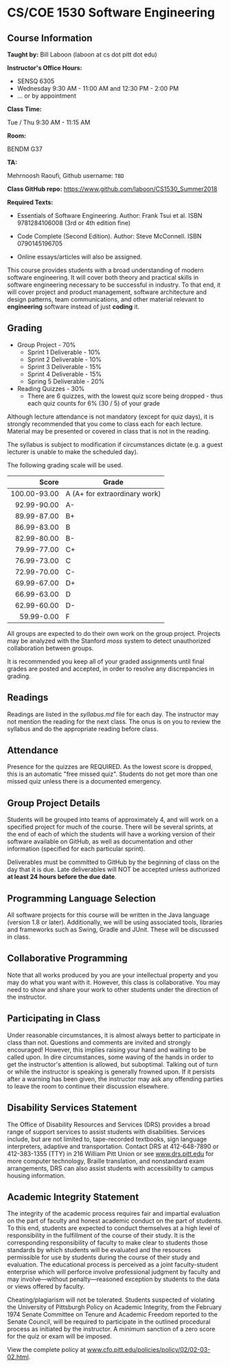 # CS/COE 1530 Software Engineering

## Course Information

**Taught by:** Bill Laboon (laboon at cs dot pitt dot edu)

**Instructor's Office Hours:**

  * SENSQ 6305
  * Wednesday 9:30 AM - 11:00 AM and 12:30 PM - 2:00 PM
  * ... or by appointment

**Class Time:**

Tue / Thu 9:30 AM - 11:15 AM

**Room:**

BENDM G37

**TA:**

Mehrnoosh Raoufi, Github username: `TBD`

**Class GitHub repo:**
https://www.github.com/laboon/CS1530_Summer2018

**Required Texts:** 

  * Essentials of Software Engineering. Author: Frank Tsui et al. ISBN 9781284106008 (3rd or 4th edition fine)

  * Code Complete (Second Edition). Author: Steve McConnell. ISBN 0790145196705

  * Online essays/articles will also be assigned.

This course provides students with a broad understanding of modern software engineering. It will cover both theory and practical skills in software engineering necessary to be successful in industry. To that end, it will cover project and product management, software architecture and design patterns, team communications, and other material relevant to __engineering__ software instead of just __coding__ it.

## Grading

  * Group Project - 70%
    * Sprint 1 Deliverable - 10%
    * Sprint 2 Deliverable - 10% 
    * Sprint 3 Deliverable - 15%
    * Sprint 4 Deliverable - 15%
    * Spring 5 Deliverable - 20%
  * Reading Quizzes - 30%
    * There are 6 quizzes, with the lowest quiz score being dropped - thus each quiz counts for 6% (30 / 5) of your grade
    
Although lecture attendance is not mandatory (except for quiz days), it is strongly recommended that you come to class each for each lecture.  Material may be presented or covered in class that is not in the reading.  

The syllabus is subject to modification if circumstances dictate (e.g. a guest lecturer is unable to make the scheduled day).

The following grading scale will be used.

Score  | Grade
-----: | ------------------------------
100.00-93.00 | A (A+ for extraordinary work)
92.99-90.00  | A-
89.99-87.00  | B+
86.99-83.00  | B
82.99-80.00  | B-
79.99-77.00  | C+
76.99-73.00  | C
72.99-70.00  | C-
69.99-67.00  | D+
66.99-63.00  | D
62.99-60.00  | D-
59.99-0.00   | F

All groups are expected to do their own work on the group project.  Projects may be analyzed with the Stanford _moss_ system to detect unauthorized collaboration between groups.

It is recommended you keep all of your graded assignments until final grades are posted and accepted, in order to resolve any discrepancies in grading.

## Readings

Readings are listed in the _syllabus.md_ file for each day.  The instructor may not mention the reading for the next class.  The onus is on you to review the syllabus and do the appropriate reading before class.

## Attendance

Presence for the quizzes are REQUIRED.  As the lowest score is dropped, this is an automatic "free missed quiz".  Students do not get more than one missed quiz unless there is a documented emergency.

## Group Project Details

Students will be grouped into teams of approximately 4, and will work on a specified project for much of the course.  There will be several sprints, at the end of each of which the students will have a working version of their software available on GitHub, as well as documentation and other information (specified for each particular sprint).

Deliverables must be committed to GitHub by the beginning of class on the day that it is due.  Late deliverables will NOT be accepted unless authorized __at least 24 hours before the due date__.

## Programming Language Selection

All software projects for this course will be written in the Java language (version 1.8 or later).  Additionally, we will be using associated tools, libraries and frameworks such as Swing, Gradle and JUnit.  These will be discussed in class.

## Collaborative Programming

Note that all works produced by you are your intellectual property and you may do what you want with it.  However, this class is collaborative.  You may need to show and share your work to other students under the direction of the instructor.

## Participating in Class

Under reasonable circumstances, it is almost always better to participate in class than not.  Questions and comments are invited and strongly encouraged!  However, this implies raising your hand and waiting to be called upon.  In dire circumstances, some waving of the hands in order to get the instructor's attention is allowed, but suboptimal.  Talking out of turn or while the instructor is speaking is generally frowned upon.  If it persists after a warning has been given, the instructor may ask any offending parties to leave the room to continue their discussion elsewhere.

## Disability Services Statement

The Office of Disability Resources and Services (DRS) provides a broad range of support services to assist students with disabilities. Services include, but are not limited to, tape-recorded textbooks, sign language interpreters, adaptive and transportation. Contact DRS at 412-648-7890 or 412-383-1355 (TTY) in 216 William Pitt Union or see www.drs.pitt.edu for more computer technology, Braille translation, and nonstandard exam arrangements, DRS can also assist students with accessibility to campus housing information.

## Academic Integrity Statement

The integrity of the academic process requires fair and impartial evaluation on the part of faculty and honest academic conduct on the part of students. To this end, students are expected to conduct themselves at a high level of responsibility in the fulfillment of the course of their study. It is the corresponding responsibility of faculty to make clear to students those standards by which students will be evaluated and the resources permissible for use by students during the course of their study and evaluation. The educational process is perceived as a joint faculty-student enterprise which will perforce involve professional judgment by faculty and may involve—without penalty—reasoned exception by students to the data or views offered by faculty.

Cheating/plagiarism will not be tolerated. Students suspected of violating the University of Pittsburgh Policy on Academic Integrity, from the February 1974 Senate Committee on Tenure and Academic Freedom reported to the Senate Council, will be required to participate in the outlined procedural process as initiated by the instructor. A minimum sanction of a zero score for the quiz or exam will be imposed.

View the complete policy at www.cfo.pitt.edu/policies/policy/02/02-03-02.html.